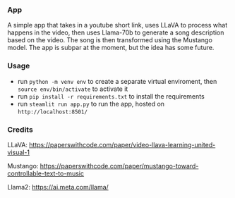### App
A simple app that takes in a youtube short link, uses LLaVA to process what happens in the video, then uses Llama-70b to generate a song description based on the video. The song is then transformed using the Mustango model. The app is subpar at the moment, but the idea has some future.

### Usage
- run `python -m venv env` to create a separate virtual enviroment, then `source env/bin/activate` to activate it
- run `pip install -r requirements.txt` to install the requirements
- run `steamlit run app.py` to run the app, hosted on `http://localhost:8501/`

### Credits
LLaVA: https://paperswithcode.com/paper/video-llava-learning-united-visual-1

Mustango: https://paperswithcode.com/paper/mustango-toward-controllable-text-to-music

Llama2: https://ai.meta.com/llama/